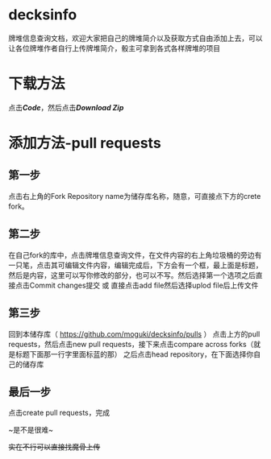 # decksinfo

牌堆信息查询文档，欢迎大家把自己的牌堆简介以及获取方式自由添加上去，可以让各位牌堆作者自行上传牌堆简介，骰主可拿到各式各样牌堆的项目

# 下载方法
点击***Code***，然后点击***Download Zip***

# 添加方法-pull requests

## 第一步

点击右上角的Fork
Repository name为储存库名称，随意，可直接点下方的crete fork。

## 第二步

在自己fork的库中，点击牌堆信息查询文件，在文件内容的右上角垃圾桶的旁边有一只笔，点击其可编辑文件内容，编辑完成后，下方会有一个框，最上面是标题，然后是内容，这里可以写你修改的部分，也可以不写。然后选择第一个选项之后直接点击Commit changes提交
或
直接点击add file然后选择uplod file后上传文件

## 第三步

回到本储存库（ https://github.com/moguki/decksinfo/pulls ）
点击上方的pull requests，然后点击new pull requests，接下来点击compare across forks（就是标题下面那一行字里面标蓝的那）
之后点击head repository，在下面选择你自己的储存库

## 最后一步

点击create pull requests，完成

~是不是很难~

~~实在不行可以直接找魔骨上传~~
